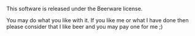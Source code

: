This software is released under the Beerware license.

You may do what you like with it.
If you like me or what I have done then please consider that I like beer and you
may pay one for me ;)
